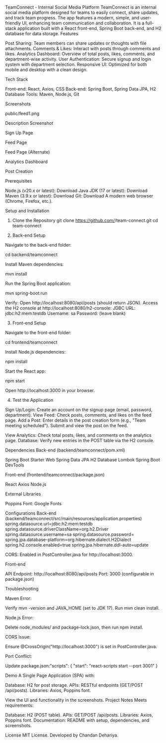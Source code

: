 TeamConnect - Internal Social Media Platform
TeamConnect is an internal social media platform designed for teams to easily connect, share updates, and track team progress. The app features a modern, simple, and user-friendly UI, enhancing team communication and collaboration. It is a full-stack application built with a React front-end, Spring Boot back-end, and H2 database for data storage.
Features

Post Sharing: Team members can share updates or thoughts with file attachments.
Comments & Likes: Interact with posts through comments and likes.
Analytics Dashboard: Overview of total posts, likes, comments, and department-wise activity.
User Authentication: Secure signup and login system with department selection.
Responsive UI: Optimized for both mobile and desktop with a clean design.

Tech Stack

Front-end: React, Axios, CSS
Back-end: Spring Boot, Spring Data JPA, H2 Database
Tools: Maven, Node.js, Git

Screenshots

public/feed1.png


Description
Screenshot



Sign Up Page



Feed Page



Feed Page (Alternate)



Analytics Dashboard



Post Creation



Prerequisites

Node.js (v20.x or latest): Download
Java JDK (17 or latest): Download
Maven (3.9.x or latest): Download
Git: Download
A modern web browser (Chrome, Firefox, etc.).

Setup and Installation
1. Clone the Repository
git clone https://github.com/<your-username>/team-connect.git
cd team-connect

2. Back-end Setup

Navigate to the back-end folder:

cd backend/teamconnect


Install Maven dependencies:

mvn install


Run the Spring Boot application:

mvn spring-boot:run


Verify:
Open http://localhost:8080/api/posts (should return JSON).
Access the H2 console at http://localhost:8080/h2-console:
JDBC URL: jdbc:h2:mem:testdb
Username: sa
Password: (leave blank)





3. Front-end Setup

Navigate to the front-end folder:

cd frontend/teamconnect


Install Node.js dependencies:

npm install


Start the React app:

npm start


Open http://localhost:3000 in your browser.

4. Test the Application

Sign Up/Login: Create an account on the signup page (email, password, department).
View Feed: Check posts, comments, and likes on the feed page.
Add a Post:
Enter details in the post creation form (e.g., "Team meeting scheduled").
Submit and view the post on the feed.


View Analytics: Check total posts, likes, and comments on the analytics page.
Database: Verify new entries in the POST table via the H2 console.

Dependencies
Back-end (backend/teamconnect/pom.xml)

Spring Boot Starter Web
Spring Data JPA
H2 Database
Lombok
Spring Boot DevTools

Front-end (frontend/teamconnect/package.json)

React
Axios
Node.js

External Libraries

Poppins Font: Google Fonts

Configurations
Back-end (backend/teamconnect/src/main/resources/application.properties)
spring.datasource.url=jdbc:h2:mem:testdb
spring.datasource.driverClassName=org.h2.Driver
spring.datasource.username=sa
spring.datasource.password=
spring.jpa.database-platform=org.hibernate.dialect.H2Dialect
spring.h2.console.enabled=true
spring.jpa.hibernate.ddl-auto=update


CORS: Enabled in PostController.java for http://localhost:3000.

Front-end

API Endpoint: http://localhost:8080/api/posts
Port: 3000 (configurable in package.json)

Troubleshooting

Maven Error:

Verify mvn -version and JAVA_HOME (set to JDK 17).
Run mvn clean install.


Node.js Error:

Delete node_modules/ and package-lock.json, then run npm install.


CORS Issue:

Ensure @CrossOrigin("http://localhost:3000") is set in PostController.java.


Port Conflict:

Update package.json:"scripts": {
  "start": "react-scripts start --port 3001"
}





Demo
A Single Page Application (SPA) with:

Database: H2 for post storage.
APIs: RESTful endpoints (GET/POST /api/posts).
Libraries: Axios, Poppins font.

View the UI and functionality in the screenshots.
Project Notes
Meets requirements:

Database: H2 (POST table).
APIs: GET/POST /api/posts.
Libraries: Axios, Poppins font.
Documentation: README with setup, dependencies, and screenshots.

License
MIT License.
Developed by Chandan Dehariya.
